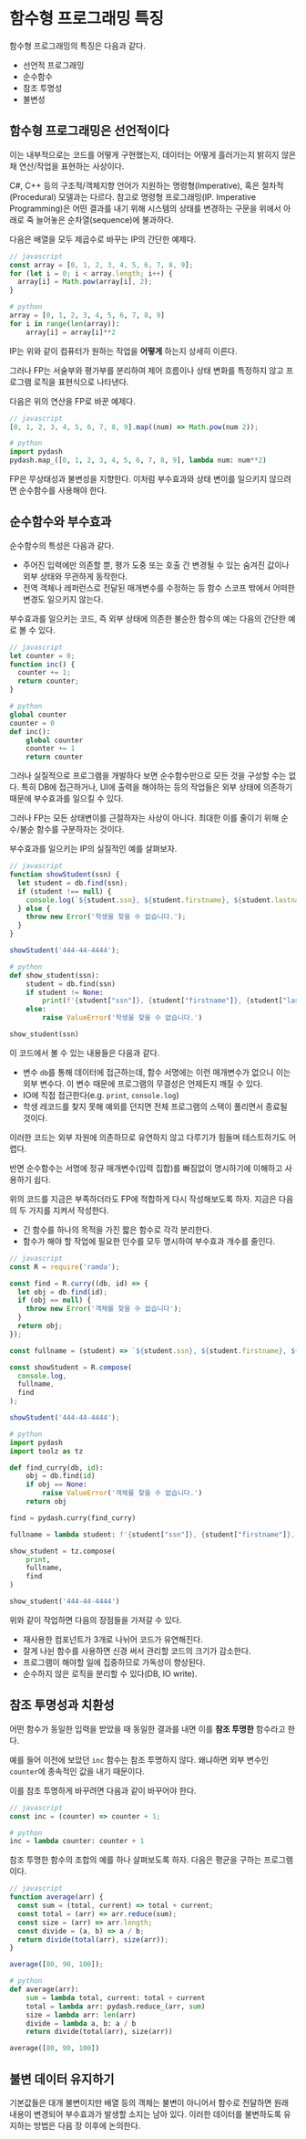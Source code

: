 # 함수형 프로그래밍 특징
함수형 프로그래밍의 특징은 다음과 같다.
- 선언적 프로그래밍
- 순수함수
- 참조 투명성
- 불변성

## 함수형 프로그래밍은 선언적이다
이는 내부적으로는 코드를 어떻게 구현했는지, 데이터는 어떻게 흘러가는지 밝히지 않은 채 연산/작업을 표현하는 사상이다.

C#, C++ 등의 구조적/객체지향 언어가 지원하는 명령형(Imperative), 혹은 절차적(Procedural) 모델과는 다르다. 참고로 명령형 프로그래밍(IP. Imperative Programming)은 어떤 결과를 내기 위해 시스템의 상태를 변경하는 구문을 위에서 아래로 죽 늘어놓은 순차열(sequence)에 불과하다.

다음은 배열을 모두 제곱수로 바꾸는 IP의 간단한 예제다.

``` javascript
// javascript
const array = [0, 1, 2, 3, 4, 5, 6, 7, 8, 9];
for (let i = 0; i < array.length; i++) {
  array[i] = Math.pow(array[i], 2);
}
```

``` python
# python
array = [0, 1, 2, 3, 4, 5, 6, 7, 8, 9]
for i in range(len(array)):
    array[i] = array[i]**2
```

IP는 위와 같이 컴퓨터가 원하는 작업을 **어떻게** 하는지 상세히 이른다.

그러나 FP는 서술부와 평가부를 분리하여 제어 흐름이나 상태 변화를 특정하지 않고 프로그램 로직을 표현식으로 나타낸다.

다음은 위의 연산을 FP로 바꾼 예제다.

``` javascript
// javascript
[0, 1, 2, 3, 4, 5, 6, 7, 8, 9].map((num) => Math.pow(num 2));
```

``` python
# python
import pydash
pydash.map_([0, 1, 2, 3, 4, 5, 6, 7, 8, 9], lambda num: num**2)
```

FP은 무상태성과 불변성을 지향한다. 이처럼 부수효과와 상태 변이를 일으키지 않으려면 순수함수를 사용해야 한다.

## 순수함수와 부수효과
순수함수의 특성은 다음과 같다.
- 주어진 입력에만 의존할 뿐, 평가 도중 또는 호출 간 변경될 수 있는 숨겨진 값이나 외부 상태와 무관하게 동작한다.
- 전역 객체나 레퍼런스로 전달된 매개변수를 수정하는 등 함수 스코프 밖에서 어떠한 변경도 일으키지 않는다.

부수효과를 일으키는 코드, 즉 외부 상태에 의존한 불순한 함수의 예는 다음의 간단한 예로 볼 수 있다.

```javascript
// javascript
let counter = 0;
function inc() {
  counter += 1;
  return counter;
}
```

```python
# python
global counter
counter = 0
def inc():
    global counter
    counter += 1
    return counter
```

그러나 실질적으로 프로그램을 개발하다 보면 순수함수만으로 모든 것을 구성할 수는 없다. 특히 DB에 접근하거나, UI에 출력을 해야하는 등의 작업들은 외부 상태에 의존하기 때문에 부수효과를 일으킬 수 있다.

그러나 FP는 모든 상태변이를 근절하자는 사상이 아니다. 최대한 이를 줄이기 위해 순수/불순 함수를 구분하자는 것이다.

부수효과를 일으키는 IP의 실질적인 예를 살펴보자.

```javascript
// javascript
function showStudent(ssn) {
  let student = db.find(ssn);
  if (student !== null) {
    console.log(`${student.ssn}, ${student.firstname}, ${student.lastname}`);
  } else {
    throw new Error('학생을 찾을 수 없습니다.');
  }
}

showStudent('444-44-4444');
```

```python
# python
def show_student(ssn):
    student = db.find(ssn)
    if student != None:
        print(f'{student["ssn"]}, {student["firstname"]}, {student["lastname"]}')
    else:
        raise ValueError('학생을 찾을 수 없습니다.')

show_student(ssn)
```

이 코드에서 볼 수 있는 내용들은 다음과 같다.
- 변수 `db`를 통해 데이터에 접근하는데, 함수 서명에는 이런 매개변수가 없으니 이는 외부 변수다. 이 변수 때문에 프로그램의 무결성은 언제든지 깨질 수 있다.
- IO에 직접 접근한다(e.g. `print`, `console.log`)
- 학생 레코드를 찾지 못해 예외를 던지면 전체 프로그램의 스택이 풀리면서 종료될 것이다.

이러한 코드는 외부 자원에 의존하므로 유연하지 않고 다루기가 힘들며 테스트하기도 어렵다.

반면 순수함수는 서명에 정규 매개변수(입력 집합)를 빠짐없이 명시하기에 이해하고 사용하기 쉽다.

위의 코드를 지금은 부족하더라도 FP에 적합하게 다시 작성해보도록 하자. 지금은 다음의 두 가지를 지켜서 작성한다.
- 긴 함수를 하나의 목적을 가진 짧은 함수로 각각 분리한다.
- 함수가 해야 할 작업에 필요한 인수를 모두 명시하여 부수효과 개수를 줄인다.

``` javascript
// javascript
const R = require('ramda');

const find = R.curry((db, id) => {
  let obj = db.find(id);
  if (obj == null) {
    throw new Error('객체를 찾을 수 없습니다');
  }
  return obj;
});

const fullname = (student) => `${student.ssn}, ${student.firstname}, ${student.lastname}`;

const showStudent = R.compose(
  console.log,
  fullname,
  find
);

showStudent('444-44-4444');
```

``` python
# python
import pydash
import toolz as tz

def find_curry(db, id):
    obj = db.find(id)
    if obj == None:
        raise ValueError('객체를 찾을 수 없습니다.')
    return obj

find = pydash.curry(find_curry)

fullname = lambda student: f'{student["ssn"]}, {student["firstname"]}, {student["lastname"]}'

show_student = tz.compose(
    print,
    fullname,
    find
)

show_student('444-44-4444')
```

위와 같이 작업하면 다음의 장점들을 가져갈 수 있다.
- 재사용한 컴포넌트가 3개로 나뉘어 코드가 유연해진다.
- 잘게 나뉜 함수를 사용하면 신경 써서 관리할 코드의 크기가 감소한다.
- 프로그램이 해야할 일에 집중하므로 가독성이 향상된다.
- 순수하지 않은 로직을 분리할 수 있다(DB, IO write).

## 참조 투명성과 치환성
어떤 함수가 동일한 입력을 받았을 때 동일한 결과를 내면 이를 **참조 투명한** 함수라고 한다.

예를 들어 이전에 보았던 `inc` 함수는 참조 투명하지 않다. 왜냐하면 외부 변수인 `counter`에 종속적인 값을 내기 때문이다.

이를 참조 투명하게 바꾸려면 다음과 같이 바꾸어야 한다.

``` javascript
// javascript
const inc = (counter) => counter + 1;
```

``` python
# python
inc = lambda counter: counter + 1
```

참조 투명한 함수의 조합의 예를 하나 살펴보도록 하자. 다음은 평균을 구하는 프로그램이다.

``` javascript
// javascript
function average(arr) {
  const sum = (total, current) => total + current;
  const total = (arr) => arr.reduce(sum);
  const size = (arr) => arr.length;
  const divide = (a, b) => a / b;
  return divide(total(arr), size(arr));
}

average([80, 90, 100]);
```

``` python
# python
def average(arr):
    sum = lambda total, current: total + current
    total = lambda arr: pydash.reduce_(arr, sum)
    size = lambda arr: len(arr)
    divide = lambda a, b: a / b
    return divide(total(arr), size(arr))

average([80, 90, 100])
```

## 불변 데이터 유지하기
기본값들은 대개 불변이지만 배열 등의 객체는 불변이 아니어서 함수로 전달하면 원래 내용이 변경되어 부수효과가 발생할 소지는 남아 있다.
이러한 데이터를 불변하도록 유지하는 방법은 다음 장 이후에 논의한다.